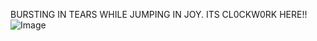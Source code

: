   BURSTING IN TEARS WHILE JUMPING IN JOY. ITS CL0CKW0RK HERE!!
![Image](https://github.com/user-attachments/assets/6408e55f-bda7-4ddf-9b83-3c45acfce1e7)

